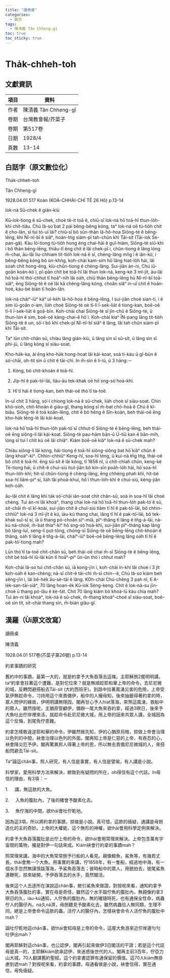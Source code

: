 ```yaml
---
title: "讀冊桌"
categories:
  - 散文
tags:
  - 陳清義 Tân Chheng-gī
toc: true
toc_sticky: true
---
```


# Tha̍k-chheh-toh

## 文獻資訊

| 項目 | 資料 |
|---|---|
| 作者 | 陳清義 Tân Chheng-gī |
| 卷期 | 台灣教會報/芥菜子 |
| 卷期 | 第517卷 |
| 日期 | 1928/4 |
| 頁數 | 13-14 |

## 白話字（原文數位化）

Tha̍k-chheh-toh

Tân Chheng-gī

1928.04.01 517 Koàn (KOÀ-CHHÀI-CHÍ TĒ 26 Hō) p.13-14

Iok-ná Sū-chek ê gián-kiù

Kū-iok-tiong ê sū-chek, choè tē-it toā ê, chiū-sī Iok-ná hō͘ toā-hî thun-lo̍h-khì chit-tiâu. Chú Iâ-so͘ bat 2 pái bêng-bêng kóng, taⁿ Iok-ná oē tú-tio̍h chit ê cho-lān, sī tuì tó-uī lâi? chiū-sī bô sūn-thàn Iâ-hô-hoa Siōng-tè ê bēng-lēng, khì Nî-nî-bî ê siâⁿ, hoán-tńg siám-pī tah-chûn khì Tāi-sit (Tāi-iok Se-pan-gâ). Kàu lō͘-tiong tú-tio̍h hong éng chai-hāi ê guî-hiám, Siōng-tè siū-khì i bô thàn bēng-lēng, thiâu-tî ēng chit ê lâi chek-pī i, chûn-tiong ê lâng lóng m̄-chai, āu-lâi liu-chhiam tit-tio̍h Iok-ná ê sî, chèng-lâng mn̄g i ê iân-kò͘, i bêng-bêng kóng bô ún-khǹg, koh-chài kam-sim hō͘ lâng hiat-lo̍h hái, lâi soah chit hong-éng, kiù-chûn-tiong ê chèng-lâng. Sui-jiân án-ni, Chú iû-goân koán-kò͘ i, pī-pān chi̍t bé toā-hî lâi thun Iok-ná, keng-kè 3 mî-ji̍t, āu-lâi hō͘ toā-hî thò͘-chhut tī hoāⁿ-ni̍h lâi oa̍h, chiū thàn bēng-lēng hù Nî-nî-bî toā-siâⁿ, ēng Siōng-tè ê oē lâi kā chèng-lâng kóng, choân siâⁿ in-uī chit ê hoán-hoé, kàu-bé bián tī hoān-lān.

Iok-ná cháiⁿ-iūⁿ káⁿ uî-ke̍h Iâ-hô-hoa ê bēng-lēng, I sui-jiân choè sian-ti, i ê sim iû-goân o͘-àm, lia̍h choè Siōng-tè oè tī-lí Í-sek-lia̍t ê tiong-kan, boē-oē tī-lí Í-sek-lia̍t ê goā-bīn. Koh-chài chai Siōng-tè sī jîn-chû ê Siōng-tè, ū thun-lún ê sim, boē-oē kàng-chai-ē hō͘ i. Koh-chài kiaⁿ ĪN-pang lâng tit-tio̍h Siōng-tè ê un, só͘-í bô khì chek-pī Nî-nî-bî siâⁿ ê lâng, lâi tah chûn siám-pī khì Tāi-sit.

Taⁿ lūn chit-chân sū, chiàu lâng gián-kiù, ū lâng sìn sī sū-si̍t, ū lâng sìn sī phì-jū, ū lâng kóng sī siáu-soat.

Kho-ha̍k-ka, ài ēng kho-ha̍k hong-hoat lâi kái-koat, soà tì-kàu ū gî-būn ê só͘-chāi, oh-tit sìn ū chit ê tāi-chì. In m̄-sìn ê lí-iû, ū 3 hāng:－

1. Kóng, bô chit-khoán ê toā-hî.

2. Ji̍p-hî ê pak-tó͘-lāi, liáu-āu tek-khak oē hō͘ sng-sò͘ hoà-khì.

3. Hî tī hái ê tiong-kan, beh thái-oē thò͘ tī ta-toē.

In-uī chit 3 hāng, só͘-í chiong Iok-ná ê sū-chek, lia̍h choè sī siáu-soat. Chin khó-sioh, chit-khoán ê giàu-gî, thang kóng sī m̄-bat chō-hoà ê Chú ê kî-biāu. Siōng-tè ê toā koân-lêng, chit ê bô hêng ê Sîn-koân, beh thài-oē ēng kho-ha̍k tēng-lē lâi kái-koat.

Iok-ná hō͘ toā-hî thun-lo̍h pak-tó͘ sī chhut-tī Siōng-tè ê bēng-lēng, beh thái-oē ēng siông-lí lâi kái-koat. Siōng-tè pau-hâm bān-ū Ú-tiū kan ê bān-mi̍h, lóng sī tuì I chi̍t kù oē lâi chiâⁿ. Kiám boē-oē kiâⁿ Iok-ná ê sū-chek mah?

Chiàu siông-lí lâi kóng, hái-tiong ê toā-hî siông-siông bat hō͘ kiâⁿ chûn ê lâng khoàⁿ-kìⁿ. Chhin-chhiūⁿ Keng-hî, soa-hî téng, ū kuí-nā tn̄g tn̂g, thái-oē bô chi̍t ê toā-hî. ēng sū-si̍t ê lâi kóng, tī 1858 nî, ū chi̍t-chiah chûn, keng-kè Tē-tiong hái, ū chi̍t-ê chuí-siú hut-jiân bô kín-sīn poa̍h-lo̍h hái, hō͘ soa-hî thun-lo̍h-khì; hit-sî chûn-tiong ê chèng-lâng, ēng chhèng phah khì, hit-bé soa-hî liâm-piⁿ sí, lia̍h lâi phoà-khui, hō͘ i thun-lo̍h-khì ê chuí-siú, kèng-jiân koh-oa̍h.

āu-lâi chit ê lâng khì ta̍k só͘-chāi ián-soat chit chân-sū, soà ín soa-hî lâi choè chèng. Tuì án-ni lâi khoàⁿ, thang chai Iok-ná hō͘ toā-hî thun-lo̍h pak-tó͘ ê sū, si̍t-chāi m̄-sī kî-koài, sui-jiân chit ê chuí-siú tiàm tī hî ê pak-tó͘-lāi, bô chhin-chhiūⁿ Iok-ná 3 mî-ji̍t ê kú, iáu-kú thang chai, lâng tī hî ê pak-tó͘-lāi, bô tek-khak suî-sî sí, iā ū thang pó-choân sìⁿ-miā, pīⁿ-thâng tī lâng ê tn̂g-á-lāi, ná-kú ná-choē, m̄-bat thiaⁿ-kìⁿ hō͘ sng-sò͘ hoà-khì, sui-jiân pīⁿ-thâng kap lâng bô tâng-luī, seng-lí put-tông, chóng-sī Siōng-tè oē bēng-lēng chit-khoán ê thâng, oa̍h tī lâng ê tn̂g-á-lāi, cháiⁿ-iūⁿ boē-oē bēng-lēng lâng oa̍h tī hî ê pak-tó͘-tiong mah?

Lūn thò͘ tī ta-toē chit-chân sū, beh thái-oē chai m̄-sī Siōng-tè ê bēng-lēng, chit bé toā-hî iû-lâi kūn tī hoāⁿ-piⁿ ûn-ûn thò͘ i chhut mah?

Koh-chài Iâ-so͘ tuì chit-chân sū, iā kong-jīn i, koh-chài ín-khí lâi choè i 3 ji̍t koh-oa̍h ê kan-chèng; nā-sī chit-ê tāi-chì m̄-sī chin--ê, Chú Iâ-so͘ kiám beh sêng-jīn i, lâi bê-he̍k āu-sè-tāi ê lâng. KOh-chài Chú-chêng 3 pah nî, tī A-le̍k-san-tāi-siâⁿ, 70 lâng hoan-e̍k Kū-iok Sèng-keng. Chit ê Iok-ná-su jīn-choè ū thang pó-lâu ê kè-ta̍t. Chit 70 lâng kiám bô khoà-lū kàu chia mah? Tuì án-ni lâi khoàⁿ, Iok-ná ê sū-chek, m̄-thang khoàⁿ-choè sī siáu-soat, boē-oē sìn tit, si̍t-chāi thang sìn, m̄-bián giâu-gî.

## 漢羅（Ùi原文改寫）

讀冊桌

陳清義

1928.04.01 517卷(芥菜子第26號) p.13-14

約拿事蹟的研究

舊約中的事蹟，最第一大的，就是約拿予大魚吞落去這條。主耶穌捌2擺明明講，taⁿ約拿會拄著這个遭難，是對佗位來？就是無順趁耶和華上帝的命令，去尼尼微的城，反轉閃避搭船去Tāi-sit (大約西班牙)。到路中拄著風湧災害的危險，上帝受氣伊無趁命令，刁持用這个來責備伊，船中的人攏毋知，後來抽籤得著約拿的時，眾人問伊的緣故，伊明明講無隱囥，閣再甘心予人hiat落海，來煞這風湧，救船中的眾人。雖然按呢，主猶原管顧伊，備辦一尾大魚來吞約拿，經過3暝日，後來予大魚吐出佇岸裡來活，就趁命令赴尼尼微大城，用上帝的話來共眾人講，全城因為這个反悔，到尾免佇患難。

約拿怎樣敢違逆耶和華的命令，伊雖然做先知，伊的心猶原烏暗，掠做上帝會治理以色列的中間，袂會治理以色列的外面。閣再知上帝是仁慈的上帝，有吞忍的心，袂會降災厄予伊。閣再驚異邦人得著上帝的恩，所以無去責備尼尼微城的人，來搭船閃避去Tāi-sit。

Taⁿ論這chân事，照人研究，有人信是事實，有人信是譬喻，有人講是小說。

科學家，愛用科學方法來解決，紲致到有疑問的所在，oh得信有這个代誌。In毋信的理由，有3項：－

1.     講，無這款的大魚。

2.     入魚的腹肚內，了後的確會予酸素化去。

3.     魚佇海的中間，欲thái會吐佇乾地。

因為這3項，所以將約拿的事蹟，掠做是小說。真可惜，這款的僥疑，通講是毋捌造化的主的奇妙。上帝的大權能，這个無形的神權，欲thài會用科學定例來解決。

約拿予大魚吞落腹肚是出佇上帝的命令，欲thái會用常理來解決。上帝包含萬有宇宙間的萬物，攏是對伊一句話來成。Kiám袂會行約拿的事蹟mah？

照常理來講，海中的大魚常常捌予行船的人看見。親像鯨魚，鯊魚等，有幾若丈長，thái會無一个大魚。用事實的來講，佇1858年，有一隻船，經過地中海，有一個水手忽然無謹慎跋落海，予鯊魚吞落去；彼時船中的眾人，用銃拍去，彼尾鯊魚連鞭死，掠來破開，予伊吞落去的水手，竟然閣活。

後來這个人去逐所在演說這chân事，紲引鯊魚來做證。對按呢來看，通知約拿予大魚吞落腹肚的事，實在毋是奇怪，雖然這个水手踮佇魚的腹肚內，無親像約拿3暝日的久，iáu-kú通知，人佇魚的腹肚內，無的確隨時死，也有通保全性命，病蟲佇人的腸仔內，ná久ná濟，毋捌聽見予酸素化去，雖然病蟲佮人無同類，生理不同，總是上帝會命令這款的蟲，活佇人的腸仔內，怎樣袂會命令人活佇魚的腹肚中mah？

論吐佇乾地這chân事，欲thái會知毋是上帝的命令，這尾大魚游來近佇岸邊勻勻吐伊出mah？

閣再耶穌對這chân事，也公認伊，閣再引起來做伊3日閣活的干證；若是這个代誌毋是真--的，主耶穌kiám欲承認伊，來迷惑後世代的人。閣再主前3百年，佇亞力山大城，70人翻譯舊約聖經。這个約拿書認罪有通保留的價值。這70人kiám無掛慮到遮mah？對按呢來看，約拿的事蹟，毋通看做是小說，袂會信得，實在通信，毋免僥疑。
